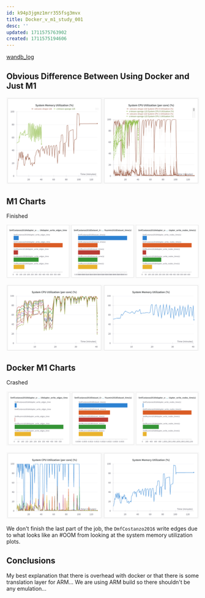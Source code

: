 ```yaml
---
id: k94p3jgmz1mrr355fsg3mvx
title: Docker_v_m1_study_001
desc: ''
updated: 1711575763902
created: 1711575194606
---
```

[wandb_log](https://wandb.ai/zhao-group/tcdb/workspace?nw=nwusermjvolk3)

## Obvious Difference Between Using Docker and Just M1

![](./assets/images/tags.wandb.tcdb.docker_v_m1_study_001.md.docker_v_m1_study_001-cpus_dont_engage_in_docker.png)

## M1 Charts

Finished

![](./assets/images/tags.docker_v_m1_study_001.md.m1-no-docker-completion-times.png)

![](./assets/images/tags.docker_v_m1_study_001.md.m1-no-docker-system-utilization.png)

## Docker M1 Charts

Crashed

![](./assets/images/tags.docker_v_m1_study_001.md.m1-with-docker-completion-times.png)

![](./assets/images/tags.docker_v_m1_study_001.md.m1-with-docker-system-utilization.png)

We don't finish the last part of the job, the `DmfCostanzo2016` write edges due to what looks like an #OOM from looking at the system memory utilization plots.

## Conclusions

My best explanation that there is overhead with docker or that there is some translation layer for ARM... We are using ARM build so there shouldn't be any emulation...
